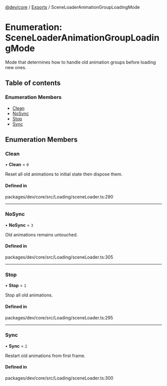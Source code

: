 [@dev/core](../README.md) / [Exports](../modules.md) / SceneLoaderAnimationGroupLoadingMode

# Enumeration: SceneLoaderAnimationGroupLoadingMode

Mode that determines how to handle old animation groups before loading new ones.

## Table of contents

### Enumeration Members

- [Clean](SceneLoaderAnimationGroupLoadingMode.md#clean)
- [NoSync](SceneLoaderAnimationGroupLoadingMode.md#nosync)
- [Stop](SceneLoaderAnimationGroupLoadingMode.md#stop)
- [Sync](SceneLoaderAnimationGroupLoadingMode.md#sync)

## Enumeration Members

### Clean

• **Clean** = ``0``

Reset all old animations to initial state then dispose them.

#### Defined in

packages/dev/core/src/Loading/sceneLoader.ts:290

___

### NoSync

• **NoSync** = ``3``

Old animations remains untouched.

#### Defined in

packages/dev/core/src/Loading/sceneLoader.ts:305

___

### Stop

• **Stop** = ``1``

Stop all old animations.

#### Defined in

packages/dev/core/src/Loading/sceneLoader.ts:295

___

### Sync

• **Sync** = ``2``

Restart old animations from first frame.

#### Defined in

packages/dev/core/src/Loading/sceneLoader.ts:300
